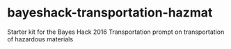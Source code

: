 # bayeshack-transportation-hazmat
Starter kit for the Bayes Hack 2016 Transportation prompt on transportation of hazardous materials

